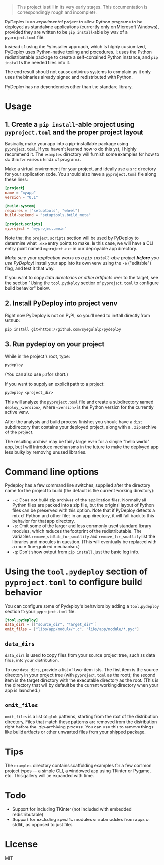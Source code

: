 > This project is still in its very early stages. This documentation is correspondingly rough and incomplete.

PyDeploy is an *experimental* project to allow Python programs to be deployed as standalone applications (currently only on Microsoft Windows), provided they are written to be `pip install`-able by way of a `pyproject.toml` file.

Instead of using the PyInstaller approach, which is highly customized, PyDeploy uses Python-native tooling and procedures. It uses the Python redistributable package to create a self-contained Python instance, and `pip install`s the needed files into it.

The end result should not cause antivirus systems to complain as it only uses the binaries already signed and redistributed with Python.

PyDeploy has no dependencies other than the standard library.

# Usage

## 1. Create a `pip install`-able project using `pyproject.toml` and the proper project layout

Basically, make your app into a pip-installable package using `pyproject.toml`. If you haven't learned how to do this yet, I highly recommend it. The `examples` directory will furnish some examples for how to do this for various kinds of programs.

Make a virtual environment for your project, and ideally use a `src` directory for your application code. You should also have a `pyproject.toml` file along these lines:

```toml
[project]
name = "myapp"
version = "0.1"

[build-system]
requires = ["setuptools", "wheel"]
build-backend = "setuptools.build_meta"

[project.scripts]
myproject = "myproject:main"
```

Note that the `project.scripts` section will be used by PyDeploy to determine what `.exe` entry points to make. In this case, we will have a CLI entry point named `myproject.exe` in our deployable app directory.

*Make sure your application works as a `pip install`-able project **before** you use PyDeploy!* Install your app into its own venv using the `-e` ("editable") flag, and test it that way.

If you want to copy *data directories or other artifacts* over to the target, see the section "Using the `tool.pydeploy` section of `pyproject.toml` to configure build behavior" below.


## 2. Install PyDeploy into project venv

Right now PyDeploy is not on PyPI, so you'll need to install directly from Github:

`pip install git+https://github.com/syegulalp/pydeploy`

## 3. Run pydeploy on your project

While in the project's root, type:

`pydeploy`

(You can also use `pd` for short.)

If you want to supply an explicit path to a project:

`pydeploy <project_dir>`

This will analyze the `pyproject.toml` file and create a subdirectory named `deploy_<version>`, where `<version>` is the Python version for the currently active venv.

After the analysis and build process finishes you should have a `dist` subdirectory that contains your deployed project, along with a `.zip` archive of the project.

The resulting archive may be fairly large even for a simple "hello world" app, but I will introduce mechanisms in the future to make the deployed app less bulky by removing unused libraries.

# Command line options

Pydeploy has a few command line switches, supplied after the directory name for the project to build (the default is the current working directory):

* `-x`: Does not build zip archives of the application files. Normally all Python files are packed into a zip file, but the original layout of Python files can be preserved with this option. Note that if PyDeploy detects a mix of Python and other files in an app directory, it will fall back to this behavior for that app directory.
* `-s`: Omit some of the larger and less commonly used standard library modules, which reduces the footprint of the redistributable. The variables `remove_stdlib_for_smallify` and `remove_for_smallify` list the libraries and modules in question. (This will eventually be replaced with a more fine-grained mechanism.)
* `-q`: Don't show output from `pip install`, just the basic log info.

# Using the `tool.pydeploy` section of `pyproject.toml` to configure build behavior

You can configure some of Pydeploy's behaviors by adding a `tool.pydeploy` section to your `pyproject.toml` file.

```toml
[tool.pydeploy]
data_dirs = [["source_dir", "target_dir"]]
omit_files = ["libs/app/module/*.c", "libs/app/module/*.pyc"]
```

## `data_dirs`

`data_dirs` is used to copy files from your source project tree, such as data files, into your distribution.

To use `data_dirs`, provide a list of two-item lists. The first item is the source directory in your project tree (with `pyproject.toml` as the root); the second item is the target directory with the executable directory as the root. (This is the directory that will by default be the current working directory when your app is launched.)

## `omit_files`

`omit_files` is a list of `glob` patterns, starting from the root of the distribution directory. Files that match these patterns are removed from the distribution right before the .zip-archiving process. You can use this to remove things like build artfacts or other unwanted files from your shipped package.

# Tips

The `examples` directory contains scaffolding examples for a few common project types -- a simple CLI, a windowed app using TKinter or Pygame, etc. This gallery will be expanded with time.

# Todo

* Support for including TKinter (not included with embedded redistributable)
* Support for excluding specific modules or submodules from apps or stdlib, as opposed to just files

# License

MIT